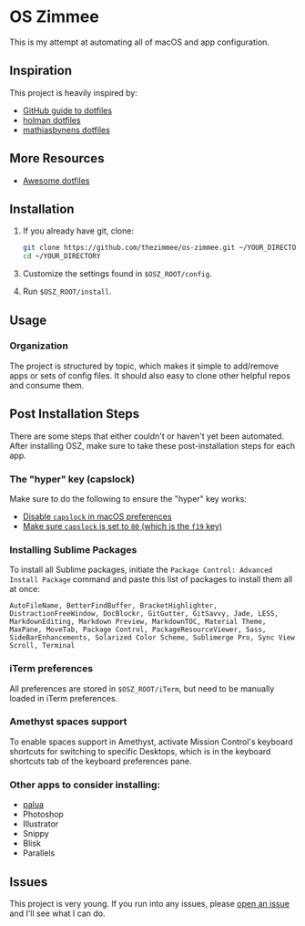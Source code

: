 # OS Zimmee

This is my attempt at automating all of macOS and app configuration.

## Inspiration

This project is heavily inspired by:

- [GitHub guide to dotfiles](http://dotfiles.github.io/)
- [holman dotfiles](https://github.com/holman/dotfiles)
- [mathiasbynens dotfiles](https://github.com/mathiasbynens/dotfiles)

## More Resources

- [Awesome dotfiles](https://github.com/webpro/awesome-dotfiles)

## Installation

1. If you already have git, clone:
	```sh
	git clone https://github.com/thezimmee/os-zimmee.git ~/YOUR_DIRECTORY
	cd ~/YOUR_DIRECTORY
	```

<!-- 2. Otherwise, install using curl:
	```sh
	sh -c "`curl -fsSL https://raw.github.com/thezimmee/os-zimmee/master/homebrew/install-remote`"
	```

	This will automatically install git with Homebrew and clone the repo. -->

3. Customize the settings found in `$OSZ_ROOT/config`.

4. Run `$OSZ_ROOT/install`.

## Usage

### Organization

The project is structured by topic, which makes it simple to add/remove apps or sets of config files. It should also easy to clone other helpful repos and consume them.

## Post Installation Steps

There are some steps that either couldn't or haven't yet been automated. After installing OSZ, make sure to take these post-installation steps for each app.

### The "hyper" key (capslock)

Make sure to do the following to ensure the "hyper" key works:

- [Disable `capslock` in macOS preferences](https://pqrs.org/osx/karabiner/seil.html.en#usage)
- [Make sure `capslock` is set to `80` (which is the `f19` key)](https://pqrs.org/osx/karabiner/seil.html.en#commandlineinterface)

### Installing Sublime Packages

To install all Sublime packages, initiate the `Package Control: Advanced Install Package` command and paste this list of packages to install them all at once:

`AutoFileName, BetterFindBuffer, BracketHighlighter, DistractionFreeWindow, DocBlockr, GitGutter, GitSavvy, Jade, LESS, MarkdownEditing, Markdown Preview, MarkdownTOC, Material Theme, MaxPane, MoveTab, Package Control, PackageResourceViewer, Sass, SideBarEnhancements, Solarized Color Scheme, Sublimerge Pro, Sync View Scroll, Terminal`

### iTerm preferences

All preferences are stored in `$OSZ_ROOT/iTerm`, but need to be manually loaded in iTerm preferences.

### Amethyst spaces support

To enable spaces support in Amethyst, activate Mission Control's keyboard shortcuts for switching to specific Desktops, which is in the keyboard shortcuts tab of the keyboard preferences pane.

### Other apps to consider installing:

- [palua](http://osx.iusethis.com/app/palua)
- Photoshop
- Illustrator
- Snippy
- Blisk
- Parallels

<!-- ### Special file types

Files with the following conventions have special meaning:

- `bin/`: Anything in `bin/` will get added to your `$PATH` and be made
  available everywhere.
- `Brewfile`: List of applications which will be installed by [Homebrew Cask](http://caskroom.io).
- `\*\*/\*.zsh`: Any file ending in `.zsh` will be loaded into your
  zsh environment.
- `**/path.zsh`: Any file named `path.zsh` is loaded first and is
  expected to setup `$PATH` or something similar.
- `**/completion.zsh`: Any file named `completion.zsh` is loaded
  last and is expected to setup autocomplete.
- `**/\*.link`: Any file or folder ending in `*.link` will get symlinked into your `$HOME` directory. This keeps them versioned but also sets them to your home directory.
- `***.ignore`: Files or folders ending in `*.ignore` are ignored by zsh. -->

## Issues

This project is very young. If you run into any issues, please [open an issue](https://github.com/thezimmee/os-zimmee/issues) and I'll see what I can do.

<!--
## TODO
- add command to toggle between amethyst and kwm
- find keyboard shortcut to move window to next/prev space
- configure kwm:
	- Add ability to save layouts
	- Add notification for mode of current window (which is displayed when mode is toggled)
- Sort through desired macOS preferences
	- [Toggle function keys to on](https://github.com/nelsonjchen/fntoggle)
	- add desired macOS keyboard shortcuts
	- Change default xcode files to sublime
- Add a "repo list" to be able to update all my repos
- Configure hammerspoon
- Functions to add:
	- check if program exists (http://stackoverflow.com/questions/592620/check-if-a-program-exists-from-a-bash-script)
- Install node & packages
	- npm
	- gulp
	- npm diff-so-fancy
	- http-server
	- nodemon?
	- release-it?
	- spot?
	- svgo?
	- tldr?
	- underscore-cli?
	- vtop?
	- shelljs & shx
- Add fuzzy-history to zsh
- update git repos
- Convert OSZ to javascript for use with shelljs?
- apps to install:
	- photoshop
	- illustrator
	- xcode
	- postman
	- forklift?
- other apps to consider:
	- amethyst
	- moom
	- audacity
	- filezilla
	- hooner
	- musescore 2
	- noejectdelay utility
	- palua
	- prepros
	- shortcat
	- skitch
	- snippy
	- browserstack
	- snippy
	- vivaldi
	- blisk
	- watchguard mobile vpn
	- airdroid
 -->